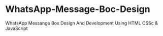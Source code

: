 # WhatsApp-Message-Boc-Design
WhatsApp Messange Box Design And Development Using HTML CSSc &amp; JavaScript
